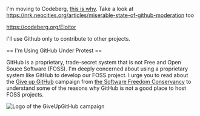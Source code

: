 I'm moving to Codeberg, [this is why](https://sneak.berlin/20200307/the-case-against-microsoft-and-github). 
Take a look at https://nrk.neocities.org/articles/miserable-state-of-github-moderation too

https://codeberg.org/Eloitor

I'll use Github only to contribute to other projects.

== I'm Using GitHub Under Protest ==

GitHub is a proprietary, trade-secret system that is not Free and Open Souce Software
(FOSS).  I'm deeply concerned about using a proprietary system like GitHub
to develop our FOSS project. I urge you to read about the
[Give up GitHub](https://GiveUpGitHub.org) campaign from
[the Software Freedom Conservancy](https://sfconservancy.org) to understand
some of the reasons why GitHub is not a good place to host FOSS projects.

![Logo of the GiveUpGitHub campaign](https://sfconservancy.org/static/img/GiveUpGitHub.png)

